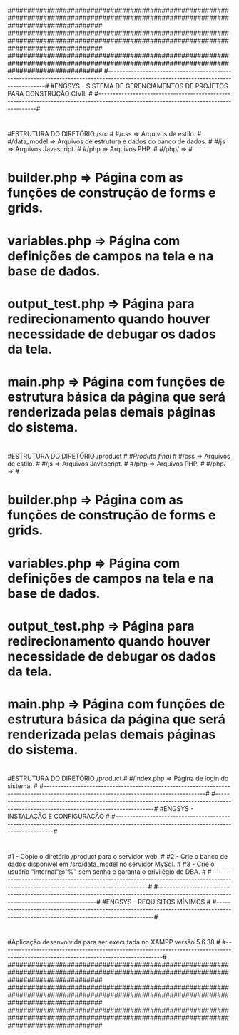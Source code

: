 ﻿########################################################################################################################################
########################################################################################################################################
########################################################################################################################################
#--------------------------------------------------------------------------------------------------------------------------------------#
#ENGSYS - SISTEMA DE GERENCIAMENTOS DE PROJETOS PARA CONSTRUÇÃO CIVIL                                                                  #
#--------------------------------------------------------------------------------------------------------------------------------------#
#                                                                                                                                      #
#                                                                                                                                      #
#ESTRUTURA DO DIRETÓRIO /src                                                                                                           #
#/css        => Arquivos de estilo.                                                                                                    #
#/data_model => Arquivos de estrutura e dados do banco de dados.                                                                       #
#/js			=> Arquivos Javascript.                                                                                                #
#/php		=> Arquivos PHP.                                                                                                           #
#/php/		=>                                                                                                                         #
#			                                                                                                                           #
#			builder.php   	=> Página com as funções de construção de forms e grids.                                                   #
#			variables.php 	=> Página com definições de campos na tela e na base de dados.                                             #
#			output_test.php => Página para redirecionamento quando houver necessidade de debugar os dados da tela.                     #
#			main.php		=> Página com funções de estrutura básica da página que será renderizada pelas demais páginas do sistema.  #
#                                                                                                                                      #
#                                                                                                                                      #
#ESTRUTURA DO DIRETÓRIO /product                                                                                                       #
#*Produto final*                                                                                                                       #
#/css        => Arquivos de estilo.                                                                                                    #
#/js			=> Arquivos Javascript.                                                                                                #
#/php		=> Arquivos PHP.                                                                                                           #
#/php/		=>                                                                                                                         #
#			                                                                                                                           #
#			builder.php   	=> Página com as funções de construção de forms e grids.                                                   #
#			variables.php 	=> Página com definições de campos na tela e na base de dados.                                             #
#			output_test.php => Página para redirecionamento quando houver necessidade de debugar os dados da tela.                     #
#			main.php		=> Página com funções de estrutura básica da página que será renderizada pelas demais páginas do sistema.  #
#                                                                                                                                      #
#                                                                                                                                      #
#ESTRUTURA DO DIRETÓRIO /product                                                                                                       #
#/index.php	=> Página de login do sistema.                                                                                             #
#--------------------------------------------------------------------------------------------------------------------------------------#
#--------------------------------------------------------------------------------------------------------------------------------------#
#ENGSYS - INSTALAÇÃO E CONFIGURAÇÃO                                                                                                    #
#--------------------------------------------------------------------------------------------------------------------------------------#
#                                                                                                                                      #
#                                                                                                                                      #
#1 - Copie o diretório /product para o servidor web.                                                                                   #
#2 - Crie o banco de dados disponível em /src/data_model no servidor MySql.                                                            #
#3 - Crie o usuário "internal"@"%" sem senha e garanta o privilégio de DBA.                                                            #
#--------------------------------------------------------------------------------------------------------------------------------------#
#--------------------------------------------------------------------------------------------------------------------------------------#
#ENGSYS - REQUISITOS MÍNIMOS                                                                                                           #
#--------------------------------------------------------------------------------------------------------------------------------------#
#                                                                                                                                      #
#                                                                                                                                      #
#Aplicação desenvolvida para ser executada no XAMPP versão 5.6.38                                                                      #
#--------------------------------------------------------------------------------------------------------------------------------------#
########################################################################################################################################
########################################################################################################################################
########################################################################################################################################